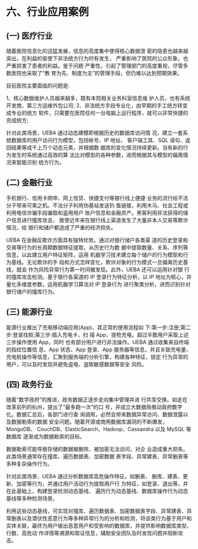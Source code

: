 # 六、行业应用案例

## (一) 医疗行业

随着医院信息化的迅猛发展，信息的高度集中使得核心数据泄 密的隐患也越来越突出，在利益的驱使下非法统方行为时有发生， 严重影响了医院的公众形象，也严重损害了患者的利益。鉴于问题 严重性，引起了管理部门的高度重视，尽管多数医院也采取了“教 育为先、制度为主”的管理手段，但仍难以达到预期效果。

目前医院主要面临的问题是:

1、核心数据维护人员越来越多，既有本院相关业务科室信息维 护人员，也有系统开发商、第三方运维外包公司;
2、非法统方手段专业化，由早期的手工统方转变成专业的统方 软件，只需要在医院任何一台电脑上运行程序，就可以非常快捷的 完成统方;

针对此类场景，UEBA 通过动态建模即根据历史的数据库访问情 况，建立一套系统数据库的用户访问行为模型，包括帐号、IP 地址、 客户端工具、SQL 语句、返回结果等成千上万个动态元素，并根据数 据库的变化情况持续更新。当有新的行为发生时系统通过高效的算 法比对模型的各种参数，进而根据其与模型的偏离情况来智能识别 统方行为。

## (二) 金融行业

手机银行、信用卡网申、网上信贷、快捷支付等银行线上便捷 业务的流行给不法分子带来可乘之机。不法分子利用伪基站发送钓 鱼链接，利用木马、社会工程或利用电信诈骗手段骗取和盗用用户 账户信息和金融资产。黑客利用非法获得的储户信息进行撞库攻击， 致使近年来在银行线上渠道发生了大量非本人交易等欺诈情况，给 银行和储户都造成了严重的经济损失。

UEBA 在金融反欺诈方面具有独特优势。通过对银行储户各类渠 道的历史登录和交易等行为的长周期数据特征提取，从历史行为数 据中提取数量、关系、序列等信息，以此建立用户特征矩阵，运用 机器学习技术建立每个储户的行为模型和行为基线。无论欺诈的手 段和方式怎样变化，欺诈对象的行为模式一旦偏离历史基线，就会 作为风险异常行为第一时间被发现。此外，UEBA 还可以运用针对银 行的撞库攻击检测。基于银行各渠道的 IP 登录行为特征分析，以 IP 地址为核心，并量化多维度参数，运用机器学习算法对 IP 登录行为 进行聚类分析，进而识别针对银行储户的撞库行为。

## (三) 能源行业

能源行业推出了充电移动端应用(App)，其正常的使用流程如 下:第一步:注册;第二步:登录找桩;第三步:插入充电卡，扫 描 App，提枪充电。超过半数用户采取上述三步操作使用 App，同时 也有部分用户进行非法操作。UEBA 通过收集来自终端的指纹位置信 息、App 状态、App 登录、App 服务器等信息，并且关联充电量、充电桩操作等信息，汇聚到服务端的分析引擎，构建各种特征，锁定 行为异常的用户，可以及时发现并避免盗电、盗取敏感数据等安全 风险。

## (四) 政务行业

随着“数字政府”的推进，政务数据正逐步走向集中管理并进 行共享交换。如走在改革前列的杭州，提出了“最多跑一次”的口 号，并成立大数据局推动政府数字化。数据汇总后，各部门进行查 询调用，必然会带来数据异常访问、数据泄露以及数据勒索的数据 安全问题。随着开源或商用数据库漏洞的不断爆发，MongoDB、 CouchDB、ElasticSearch、Hadoop、Cassandra 以及 MySQL 等数据库 逐渐成为数据勒索的目标。

数据勒索可能导致存储的数据被删除、被加密无法访问，对企 业造成重大损失。此类场景通常存在撞库、遍历数据表、加密数据 表字段、异常建表、异常删表等多种复杂操作行为。

针对此类场景，UEBA 通过分析数据库高危操作特征，如删表、 删库、建表、更新、加密等行为，并通过用户活动行为提取用户行 为特征，如登录、退出等，并在此基础上，构建登录检测动态基线、 遍历行为动态基线、数据库操作行为动态基线等多种检测场景。

利用这些动态基线，可实现对撞库、遍历数据表、加密数据表字段、异常建表、异常删表以及潜伏性恶意行为等多种异常行为的分析和检测，将该类行为基于用户和实体关联，最终为用户输出恶意用户和受影响的数据库，并提供影响数据库类型、行数、高危动 作详情等溯源和取证信息，辅助安全团队及时发现问题并阻断攻击。
